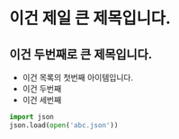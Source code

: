 # 이건 제일 큰 제목입니다.
## 이건 두번째로 큰 제목입니다. 

- 이건 목록의 첫번째 아이템입니다.
- 이건 두번째
- 이건 세번째
   
```python
import json
json.load(open('abc.json'))
```

